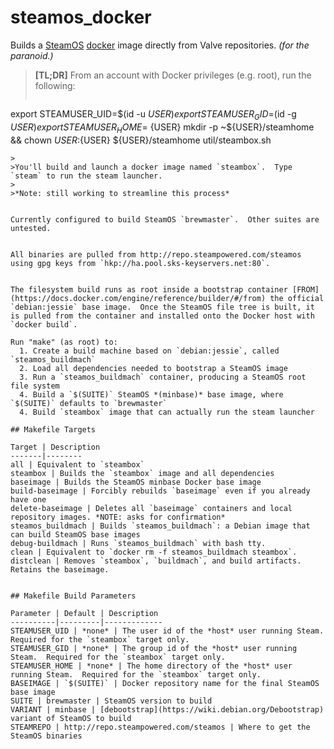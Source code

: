 # steamos_docker
Builds a [SteamOS](http://store.steampowered.com/steamos/) [docker](https://www.docker.com/) image directly from Valve repositories. *(for the paranoid.)*

> **[TL;DR]**  From an account with Docker privileges (e.g. root), run the following:
> ```
export STEAMUSER_UID=$(id -u ${USER})
export STEAMUSER_GID=$(id -g ${USER})
export STEAMUSER_HOME=~${USER}
mkdir -p ~${USER}/steamhome && chown ${USER}:${USER} ${USER}/steamhome
util/steambox.sh
```
>
>You'll build and launch a docker image named `steambox`.  Type `steam` to run the steam launcher.
>
>*Note: still working to streamline this process*


Currently configured to build SteamOS `brewmaster`.  Other suites are untested.


All binaries are pulled from http://repo.steampowered.com/steamos using gpg keys from `hkp://ha.pool.sks-keyservers.net:80`.


The filesystem build runs as root inside a bootstrap container [FROM](https://docs.docker.com/engine/reference/builder/#/from) the official `debian:jessie` base image.  Once the SteamOS file tree is built, it is pulled from the container and installed onto the Docker host with `docker build`.

Run "make" (as root) to:
  1. Create a build machine based on `debian:jessie`, called `steamos_buildmach`
  2. Load all dependencies needed to bootstrap a SteamOS image
  3. Run a `steamos_buildmach` container, producing a SteamOS root file system
  4. Build a `$(SUITE)` SteamOS *(minbase)* base image, where `$(SUITE)` defaults to `brewmaster`
  4. Build `steambox` image that can actually run the steam launcher

## Makefile Targets

Target | Description
-------|--------
all | Equivalent to `steambox`
steambox | Builds the `steambox` image and all dependencies
baseimage | Builds the SteamOS minbase Docker base image
build-baseimage | Forcibly rebuilds `baseimage` even if you already have one
delete-baseimage | Deletes all `baseimage` containers and local repository images. *NOTE: asks for confirmation*
steamos_buildmach | Builds `steamos_buildmach`: a Debian image that can build SteamOS base images
debug-buildmach | Runs `steamos_buildmach` with bash tty.
clean | Equivalent to `docker rm -f steamos_buildmach steambox`.
distclean | Removes `steambox`, `buildmach`, and build artifacts.  Retains the baseimage.


## Makefile Build Parameters

Parameter | Default | Description
----------|---------|-------------
STEAMUSER_UID | *none* | The user id of the *host* user running Steam.  Required for the `steambox` target only.
STEAMUSER_GID | *none* | The group id of the *host* user running Steam.  Required for the `steambox` target only.
STEAMUSER_HOME | *none* | The home directory of the *host* user running Steam.  Required for the `steambox` target only.
BASEIMAGE | `$(SUITE)` | Docker repository name for the final SteamOS base image
SUITE | brewmaster | SteamOS version to build
VARIANT | minbase | [debootstrap](https://wiki.debian.org/Debootstrap) variant of SteamOS to build
STEAMREPO | http://repo.steampowered.com/steamos | Where to get the SteamOS binaries

